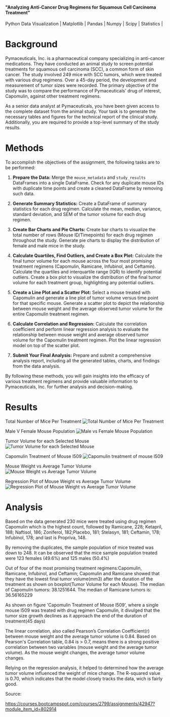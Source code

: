 #### "Analyzing Anti-Cancer Drug Regimens for Squamous Cell Carcinoma Treatment"

Python Data Visualization | Matplotlib | Pandas | Numpy | Scipy | Statistics | 

# Background

Pymaceuticals, Inc. is a pharmaceutical company specializing in anti-cancer medications. They have conducted an animal study to screen potential treatments for squamous cell carcinoma (SCC), a common form of skin cancer. The study involved 249 mice with SCC tumors, which were treated with various drug regimens. Over a 45-day period, the development and measurement of tumor sizes were recorded. The primary objective of the study was to compare the performance of Pymaceuticals' drug of interest, Capomulin, against other treatment regimens.

As a senior data analyst at Pymaceuticals, you have been given access to the complete dataset from the animal study. Your task is to generate the necessary tables and figures for the technical report of the clinical study. Additionally, you are required to provide a top-level summary of the study results.

# Methods

To accomplish the objectives of the assignment, the following tasks are to be performed:

1. **Prepare the Data:** Merge the `mouse_metadata` and `study_results` DataFrames into a single DataFrame. Check for any duplicate mouse IDs with duplicate time points and create a cleaned DataFrame by removing such data.

2. **Generate Summary Statistics:** Create a DataFrame of summary statistics for each drug regimen. Calculate the mean, median, variance, standard deviation, and SEM of the tumor volume for each drug regimen.

3. **Create Bar Charts and Pie Charts:** Create bar charts to visualize the total number of rows (Mouse ID/Timepoints) for each drug regimen throughout the study. Generate pie charts to display the distribution of female and male mice in the study.

4. **Calculate Quartiles, Find Outliers, and Create a Box Plot:** Calculate the final tumor volume for each mouse across the four most promising treatment regimens (Capomulin, Ramicane, Infubinol, and Ceftamin). Calculate the quartiles and interquartile range (IQR) to identify potential outliers. Create a box plot to visualize the distribution of the final tumor volume for each treatment group, highlighting any potential outliers.

5. **Create a Line Plot and a Scatter Plot:** Select a mouse treated with Capomulin and generate a line plot of tumor volume versus time point for that specific mouse. Generate a scatter plot to depict the relationship between mouse weight and the average observed tumor volume for the entire Capomulin treatment regimen.

6. **Calculate Correlation and Regression:** Calculate the correlation coefficient and perform linear regression analysis to evaluate the relationship between mouse weight and average observed tumor volume for the Capomulin treatment regimen. Plot the linear regression model on top of the scatter plot.

7. **Submit Your Final Analysis:** Prepare and submit a comprehensive analysis report, including all the generated tables, charts, and findings from the data analysis.

By following these methods, you will gain insights into the efficacy of various treatment regimens and provide valuable information to Pymaceuticals, Inc. for further analysis and decision-making.


# Results

Total Number of Mice Per Treatment
![Total Number of Mice Per Treatment](https://github.com/MTanguin/matplotlib-challenge/assets/114210481/5e6b452b-d419-4ab3-9987-41686d9d9dc3)


Male V Female Mouse Population
![Male vs Female Mouse Population](https://github.com/MTanguin/matplotlib-challenge/assets/114210481/e2f1b633-3de3-4fb5-8ebb-74c348707a84)

Tumor Volume for each Selected Mouse
![Tumor Volume for each Selected Mouse](https://github.com/MTanguin/matplotlib-challenge/assets/114210481/1a12f844-12d7-4d6a-8f23-b6fe9b5825f5)

Capomulin Treatment of Mouse l509
![Capomulin treatment of mouse l509](https://github.com/MTanguin/matplotlib-challenge/assets/114210481/1ea92edf-245d-4d73-bbcb-aab3f5d631b2)

Mouse Weight vs Average Tumor Volume
![Mouse Weight vs Average Tumor Volume](https://github.com/MTanguin/matplotlib-challenge/assets/114210481/a9edeb85-99c9-49bd-83a2-06874ab535de)

Regression Plot of Mouse Weight vs Average Tumor Volume
![Regression Plot of Mouse Weight vs Average Tumor Volume](https://github.com/MTanguin/matplotlib-challenge/assets/114210481/8c347cf8-e007-42d3-9655-65393a4adf31)

# Analysis

Based on the data generated 230 mice were treated using drug regimen Capomulin which is the highest count, followed by Ramicane, 228; Ketapril, 188; Naftisol, 186; Zoniferol, 182;Placebo, 181; Stelasyn, 181; Ceftamin, 178; Infubinol, 178; and last is Propriva, 148. 

By removing the duplicates, the sample population of mice treated was down to 248. 
It can be observed that the mice sample population treated were 123 females (49.6%) and 125 males (50.4%)

Out of four of the most promising treatment regimens:Capomulin, Ramicane, Infubinol, and Ceftamin; 
Capomulin and Ramicane showed that they have the lowest final tumor volume(mm3) after the duration of the treatment as shown on boxplot(Tumor Volume for each Mouse).
The median of Capomulin tumors: 38.1251644. The median of Ramicane tumors is: 36.56165229 

As shown on figure 'Capomulin Treatment of Mouse l509', where a single mouse l509 was treated with drug regimen Capomulin, it divulged that the tumor size growth declines as it approach the end of the duration of treatment(45 days)

The linear correlation, also called Pearson’s Correlation Coefficient(r) between mouse weight and the average tumor volume is 0.84.
Based on Pearson's Correlation table, 0.84 is > 0.7, means there is a strong positive correlation between two variables (mouse weight and the average tumor volume). As the mouse weight changes, the average tumor volume changes. 

Relying on the regression analysis, it helped to determined how the average tumor volume influenced the weight of mice change. 
The R-squared value is 0.70, which indicates that the model closely tracks the data, wich is fairly  good. 

Source:

https://courses.bootcampspot.com/courses/2799/assignments/42947?module_item_id=802914
